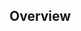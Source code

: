 ## Overview

<!--
**Isaiah1505/Isaiah1505** is a ✨ _special_ ✨ repository because its `README.md` (this file) appears on your GitHub profile.
-->

